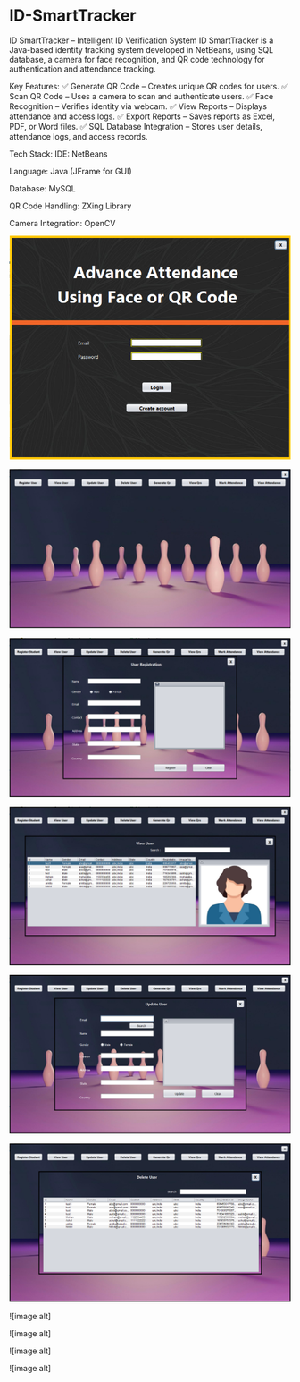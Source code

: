 # ID-SmartTracker

ID SmartTracker – Intelligent ID Verification System
ID SmartTracker is a Java-based identity tracking system developed in NetBeans, using SQL database, a camera for face recognition, and QR code technology for authentication and attendance tracking.

Key Features:
✅ Generate QR Code – Creates unique QR codes for users.
✅ Scan QR Code – Uses a camera to scan and authenticate users.
✅ Face Recognition – Verifies identity via webcam.
✅ View Reports – Displays attendance and access logs.
✅ Export Reports – Saves reports as Excel, PDF, or Word files.
✅ SQL Database Integration – Stores user details, attendance logs, and access records.

Tech Stack:
IDE: NetBeans

Language: Java (JFrame for GUI)

Database: MySQL

QR Code Handling: ZXing Library

Camera Integration: OpenCV

![image alt](https://github.com/source-Wizard/ID-SmartTracker/blob/7122aa153cea9448f34e2ec5e11bffa97eaf8cd1/Screenshot%202025-03-01%20191436.png)

![image alt](https://github.com/source-Wizard/ID-SmartTracker/blob/d58761f8ac4e5d6d5ee7ffbc55becaff7db62ad8/Screenshot%202025-03-01%20192542.png)

![image alt](https://github.com/source-Wizard/ID-SmartTracker/blob/1fc2c50750c74a56e6a2dc61d40326369bed22d6/Screenshot%202025-03-01%20193228.png)

![image alt](https://github.com/source-Wizard/ID-SmartTracker/blob/15c135709b806bc2daeba492ecfe80277c979ecc/Screenshot%202025-03-01%20221800.png)

![image alt](https://github.com/source-Wizard/ID-SmartTracker/blob/e09ba679ac15e64eb85593b53eafec962973f2c0/Screenshot%202025-03-01%20222633.png)

![image alt](https://github.com/source-Wizard/ID-SmartTracker/blob/a7d5cf7da479d1a96c7ddbe654908c650f2e611a/Screenshot%202025-03-01%20222912.png)

![image alt]

![image alt]

![image alt]

![image alt]

